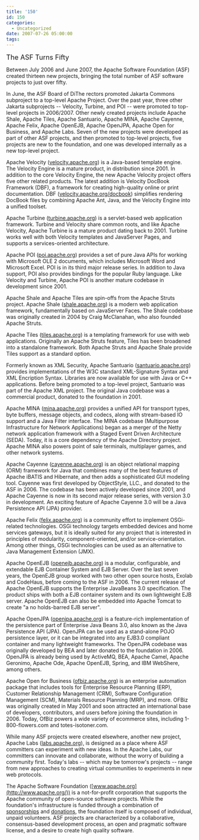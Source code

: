 ```yaml
---
title: '150'
id: 150
categories:
  - Uncategorized
date: 2007-07-26 05:00:00
tags:
---
```


<span style="font-size:130%;">The ASF Turns Fifty</span>

Between July 2006 and June 2007, the Apache Software Foundation (ASF)  created thirteen new projects, bringing the total number of ASF software projects to just over fifty. 

 In June, the ASF Board of DiThe rectors promoted Jakarta Commons subproject to a top-level Apache Project. Over the past year, three other Jakarta subprojects -- Velocity, Turbine, and POI -- were promoted to top-level projects in 2006/2007\. Other newly created projects include Apache Shale, Apache Tiles, Apache Santuario, Apache MINA, Apache Cayenne, Apache Felix, Apache OpenEJB, Apache OpenJPA, Apache Open for Business, and Apache Labs. Seven of the new projects were developed as part of other ASF projects, and then promoted to top-level projects, five projects are new to the foundation, and one was developed internally as a new top-level project. 

 Apache Velocity ([velocity.apache.org](http://velocity.apache.org/)) is a Java-based template engine. The Velocity Engine is a mature product, in distribution since 2001\. In addition to the core Velocity Engine, the new Apache Velocity project offers five other related products. The latest addition is Velocity DocBook Framework (DBF), a framework for creating high-quality online or print documentation. DBF ([velocity.apache.org/docbook](http://velocity.apache.org/docbook)) simplifies rendering DocBook files by combining Apache Ant, Java, and the Velocity Engine into a unified toolset. 

 Apache Turbine ([turbine.apache.org](http://turbine.apache.org/)) is a servlet-based web application framework. Turbine and Velocity share common roots, and like Apache Velocity, Apache Turbine is a mature product dating back to 2001\. Turbine works well with both Velocity templates and JavaServer Pages, and supports a services-oriented architecture. 

 Apache POI ([poi.apache.org](http://poi.apache.org/)) provides a set of pure Java APIs for working with Microsoft OLE 2 documents, which includes Microsoft Word and Microsoft Excel. POI is in its third major release series. In addition to Java support, POI also provides bindings for the popular Ruby language. Like Velocity and Turbine, Apache POI is another mature codebase in development since 2001\. 

 Apache Shale and Apache Tiles are spin-offs from the Apache Struts project. Apache Shale ([shale.apache.org](http://shale.apache.org/)) is a modern web application framework, fundamentally based on JavaServer Faces. The Shale codebase was originally created in 2004 by Craig McClanahan, who also founded Apache Struts. 

 Apache Tiles ([tiles.apache.org](http://tiles.apache.org/)) is a templating framework for use with web applications. Originally an Apache Struts feature, Tiles has been broadened into a standalone framework. Both Apache Struts and Apache Shale provide Tiles support as a standard option. 

 Formerly known as XML Security, Apache Santuario ([santuario.apache.org](http://santuario.apache.org/)) provides implementations of the W3C standard XML-Signature Syntax and XML Encription Syntax. Libraries are now available for use with Java or C++ applications. Before being promoted to a top-level project, Santuario was part of the Apache XML project. The original Java codebase was a commercial product, donated to the foundation in 2001\. 

 Apache MINA ([mina.apache.org](http://mina.apache.org/)) provides a unified API for transport types, byte buffers, message objects, and codecs, along with stream-based IO support and a Java Filter interface. The MINA codebase (Multipurpose Infrastructure for Network Applications) began as a merger of the Netty network application framework with a Staged Event Driven Architecture (SEDA). Today, it is a core dependency of the Apache Directory project. Apache MINA also powers point of sale terminals, multiplayer games, and other network systems. 

 Apache Cayenne ([cayenne.apache.org](http://cayenne.apache.org/)) is an object relational mapping (ORM) framework for Java that combines many of the best features of Apache iBATIS and Hibernate, and then adds a sophisticated GUI modeling tool. Cayenne was first developed by ObjectStyle, LLC., and donated to the ASF in 2006\. The codebase has been actively developed since 2001, and Apache Cayenne is now in its second major release series, with version 3.0 in development. An exciting feature of Apache Cayenne 3.0 will be a Java Persistence API (JPA) provider. 

 Apache Felix ([felix.apache.org](http://felix.apache.org/)) is a community effort to implement OSGi-related technologies. OSGi technology targets embedded devices and home services gateways, but it is ideally suited for any project that is interested in principles of modularity, component-oriented, and/or service-orientation. Among other things, OSGi technologies can be used as an alternative to Java Management Extension (JMX). 

 Apache OpenEJB ([openejb.apache.org](http://openejb.apache.org/)) is a modular, configurable, and extendable EJB Container System and EJB Server. Over the last seven years, the OpenEJB group worked with two other open source hosts, Exolab and CodeHaus, before coming to the ASF in 2006\. The current release of Apache OpenEJB supports the Enterprise JavaBeans 3.0 specification. The product ships with both a EJB container system and its own lightweight EJB server. Apache OpenEJB can also be embedded into Apache Tomcat to create "a no holds-barred EJB server". 

 Apache OpenJPA ([openjpa.apache.org](http://openjpa.apache.org/)) is a feature-rich implementation of the persistence part of Enterprise Java Beans 3.0, also known as the Java Persistence API (JPA). OpenJPA can be used as a stand-alone POJO persistence layer, or it can be integrated into any EJB3.0 compliant container and many lightweight frameworks. The OpenJPA codebase was originally developed by BEA and later donated to the foundation in 2006\. OpenJPA is already being used by ActiveMQ, BEA, Apache Camel, Apache Geronimo, Apache Ode, Apache OpenEJB, Spring, and IBM WebShere, among others. 

 Apache Open for Business ([ofbiz.apache.org](http://ofbiz.apache.org/)) is an enterprise automation package that includes tools for Enterprise Resource Planning (ERP), Customer Relationship Management (CRM), Software Configuration Management (SCM), Materials Resource Planning (MRP), and more. OFBiz was originally created in May 2001 and soon attracted an international base of developers, contributors, and users before joining the foundation in 2006\. Today, OfBiz powers a wide variety of ecommerce sites, including 1-800-flowers.com and totes-isotoner.com. 

 While many ASF projects were created elsewhere, another new project, Apache Labs ([labs.apache.org](http://labs.apache.org/)), is designed as a place where ASF committers can experiment with new ideas. In the Apache Labs, our committers can innovate and collaborate, without the worry of building a community first. Today's labs -- which may be tomorrow's projects -- range from new approaches to creating virtual communities to experiments in new web protocols. 

 The Apache Software Foundation ([www.apache.org](http://www.apache.org/)) is a not-for-profit corporation that supports the Apache community of open-source software projects. While the foundation's infrastructure is funded through a combination of [ sponsorships](http://apache.org/foundation/sponsorship.html) and [donations](http://apache.org/foundation/contributing.html), the foundation itself is composed of individual, unpaid volunteers. ASF projects are characterized by a collaborative, consensus-based development process, an open and pragmatic software license, and a desire to create high quality software. 